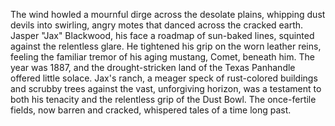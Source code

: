 The wind howled a mournful dirge across the desolate plains, whipping dust devils into swirling, angry motes that danced across the cracked earth.  Jasper "Jax" Blackwood, his face a roadmap of sun-baked lines, squinted against the relentless glare.  He tightened his grip on the worn leather reins, feeling the familiar tremor of his aging mustang, Comet, beneath him.  The year was 1887, and the drought-stricken land of the Texas Panhandle offered little solace.  Jax's ranch, a meager speck of rust-colored buildings and scrubby trees against the vast, unforgiving horizon, was a testament to both his tenacity and the relentless grip of the Dust Bowl.  The once-fertile fields, now barren and cracked, whispered tales of a time long past.
